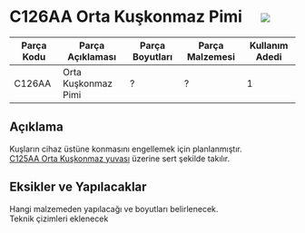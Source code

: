 # C126AA	Orta Kuşkonmaz Pimi  &nbsp; &nbsp; [![](../Diğer/2D/left.png)](../../P101DA-Rain/Readme.md)
| Parça Kodu | Parça Açıklaması             | Parça Boyutları | Parça Malzemesi  | Kullanım Adedi |
|------------|------------------------------|-----------------|------------------|----------------|
| C126AA     | Orta Kuşkonmaz Pimi          |    ?            | ?                | 1             |

## Açıklama
Kuşların cihaz üstüne konmasını engellemek için planlanmıştır. </br>
[C125AA Orta Kuşkonmaz yuvası](../C125AA/Readme.md) üzerine sert şekilde takılır.

## Eksikler ve Yapılacaklar
Hangi malzemeden yapılacağı ve boyutları belirlenecek.</br>
Teknik çizimleri eklenecek</br>